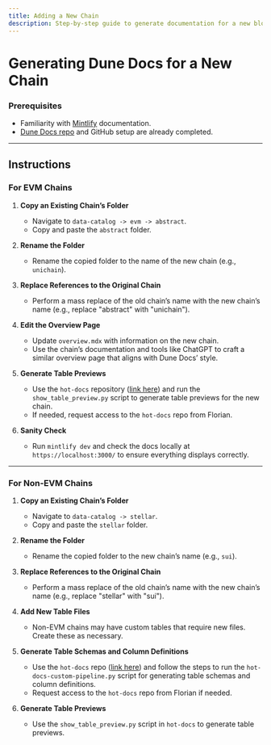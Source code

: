 ```yaml
---
title: Adding a New Chain
description: Step-by-step guide to generate documentation for a new blockchain.
---
```


# Generating Dune Docs for a New Chain

### Prerequisites
- Familiarity with [Mintlify](https://mintlify.com/docs/quickstart) documentation.
- [Dune Docs repo](https://github.com/duneanalytics/dune-docs) and GitHub setup are already completed.

---

## Instructions

### For EVM Chains

1. **Copy an Existing Chain’s Folder**
   - Navigate to `data-catalog -> evm -> abstract`.
   - Copy and paste the `abstract` folder.

2. **Rename the Folder**
   - Rename the copied folder to the name of the new chain (e.g., `unichain`).

3. **Replace References to the Original Chain**
   - Perform a mass replace of the old chain’s name with the new chain’s name (e.g., replace "abstract" with "unichain").

4. **Edit the Overview Page**
   - Update `overview.mdx` with information on the new chain.
   - Use the chain’s documentation and tools like ChatGPT to craft a similar overview page that aligns with Dune Docs’ style.

5. **Generate Table Previews**
   - Use the `hot-docs` repository ([link here](https://github.com/0xBoxer/hot-docs/tree/main)) and run the `show_table_preview.py` script to generate table previews for the new chain.
   - If needed, request access to the `hot-docs` repo from Florian.

6. **Sanity Check**
   - Run `mintlify dev` and check the docs locally at `https://localhost:3000/` to ensure everything displays correctly.

---

### For Non-EVM Chains

1. **Copy an Existing Chain’s Folder**
   - Navigate to `data-catalog -> stellar`.
   - Copy and paste the `stellar` folder.

2. **Rename the Folder**
   - Rename the copied folder to the new chain’s name (e.g., `sui`).

3. **Replace References to the Original Chain**
   - Perform a mass replace of the old chain’s name with the new chain’s name (e.g., replace "stellar" with "sui").

4. **Add New Table Files**
   - Non-EVM chains may have custom tables that require new files. Create these as necessary.

5. **Generate Table Schemas and Column Definitions**
   - Use the `hot-docs` repo ([link here](https://github.com/0xBoxer/hot-docs/tree/main)) and follow the steps to run the `hot-docs-custom-pipeline.py` script for generating table schemas and column definitions.
   - Request access to the `hot-docs` repo from Florian if needed.

6. **Generate Table Previews**
   - Use the `show_table_preview.py` script in `hot-docs` to generate table previews.